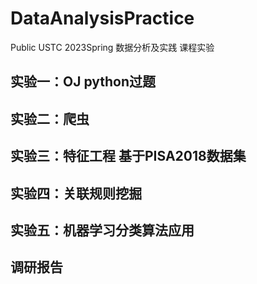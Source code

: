 # DataAnalysisPractice
Public USTC 2023Spring 数据分析及实践 课程实验
## 实验一：OJ python过题
## 实验二：爬虫  
## 实验三：特征工程  基于PISA2018数据集
## 实验四：关联规则挖掘
## 实验五：机器学习分类算法应用
## 调研报告

